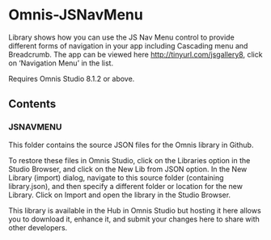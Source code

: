 # Omnis-JSNavMenu
Library shows how you can use the JS Nav Menu control to provide different forms of navigation in your app including Cascading menu and Breadcrumb. The app can be viewed here http://tinyurl.com/jsgallery8, click on ‘Navigation Menu’ in the list.

Requires Omnis Studio 8.1.2 or above.

## Contents
### JSNAVMENU
This folder contains the source JSON files for the Omnis library in Github. 

To restore these files in Omnis Studio, click on the Libraries option in the Studio Browser, and click on the New Lib from JSON option. In the New Library (import) dialog, navigate to this source folder (containing library.json), and then specify a different folder or location for the new Library. Click on Import and open the library in the Studio Browser. 

This library is available in the Hub in Omnis Studio but hosting it here allows you to download it, enhance it, and submit your changes here to share with other developers. 

